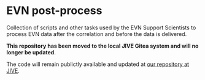
# EVN post-process

Collection of scripts and other tasks used by the EVN Support Scientists to process EVN data after the correlation and before the data is delivered.


**This repository has been moved to the local JIVE Gitea system and will no longer be updated**.

The code will remain publictly available and updated at [our repository at JIVE](https://code.jive.eu/marcote/evn_support).

